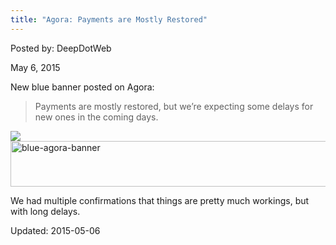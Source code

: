 ```yaml
---
title: "Agora: Payments are Mostly Restored"
---
```


Posted by: DeepDotWeb 

<span>May 6, 2015</span>


<p>New blue banner posted on Agora:</p>
<blockquote><p><span class="market-wide-message">Payments are mostly restored, but we&#8217;re expecting some delays for new ones in the coming days.</span></p></blockquote>
<img src="imgs/2015/05/blue-agora-banner.png"><img src="/imgs/2015/05/blue-agora-banner.png" alt="blue-agora-banner" width="826" height="73" class="aligncenter size-full wp-image-10211" srcset="/imgs/2015/05/blue-agora-banner.png 826w, /imgs/2015/05/blue-agora-banner-300x27.png 300w" sizes="(max-width: 826px) 100vw, 826px" /></a></p>
<p>We had multiple confirmations that things are pretty much workings, but with long delays.</p>

Updated: 2015-05-06

